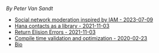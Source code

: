 <!---
Note that index.md is auto-generated, so it shouldn't be edited directly run build.sh
-->
*By Peter Van Sandt*

- [Social network moderation inspired by IAM - 2023-07-09](#social-network-moderation-inspired-by-iam)
- [Hana contacts as a library - 2021-11-03](#hana-contacts-as-a-library)
- [Return Elision Errors - 2021-11-03](#return-elision-errors)
- [Compile time validation and optimization - 2020-02-23](#compile-time-validation-and-optimization)
- [Bio](#bio)

